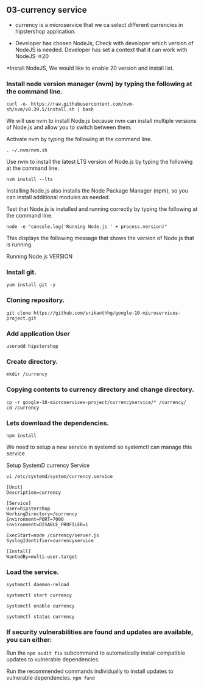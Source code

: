 ## 03-currency service

* currency is a microservice that we ca select different currencies in hipstershop application.

* Developer has chosen NodeJs, Check with developer which version of NodeJS is needed. Developer has set a context that it can work with NodeJS =>20

*Install NodeJS, We would like to enable 20 version and install list.

### Install node version manager (nvm) by typing the following at the command line.
```
curl -o- https://raw.githubusercontent.com/nvm-sh/nvm/v0.39.5/install.sh | bash
```
We will use nvm to install Node.js because nvm can install multiple versions of Node.js and allow you to switch between them.

Activate nvm by typing the following at the command line.
```
. ~/.nvm/nvm.sh
```
Use nvm to install the latest LTS version of Node.js by typing the following at the command line.
```
nvm install --lts
```
Installing Node.js also installs the Node Package Manager (npm), so you can install additional modules as needed.

Test that Node.js is installed and running correctly by typing the following at the command line.
```
node -e "console.log('Running Node.js ' + process.version)"
```
This displays the following message that shows the version of Node.js that is running.

Running Node.js VERSION 

### Install git.
```
yum install git -y
```
### Cloning repository.
```
git clone https://github.com/srikanthhg/google-10-microservices-project.git
```
### Add application User
```
useradd hipstershop
```
### Create directory.
```
mkdir /currency
```
### Copying contents to currency directory and change directory.
```
cp -r google-10-microservices-project/currencyservice/* /currency/
cd /currency
```
### Lets download the dependencies.
```
npm install 
```
We need to setup a new service in systemd so systemctl can manage this service

Setup SystemD currency Service
```
vi /etc/systemd/system/currency.service
```
```
[Unit]
Description=currency

[Service]
User=hipstershop
WorkingDirectory=/currency
Environment=PORT=7000
Environment=DISABLE_PROFILER=1

ExecStart=node /currency/server.js
SyslogIdentifier=currencyservice

[Install]
WantedBy=multi-user.target
```
### Load the service.
```
systemctl daemon-reload
```
```
systemctl start currency
```
```
systemctl enable currency
```
```
systemctl status currency
```
### If security vulnerabilities are found and updates are available, you can either:

Run the `npm audit fix` subcommand to automatically install compatible updates to vulnerable dependencies.
    
Run the recommended commands individually to install updates to vulnerable dependencies.
    `npm fund`


